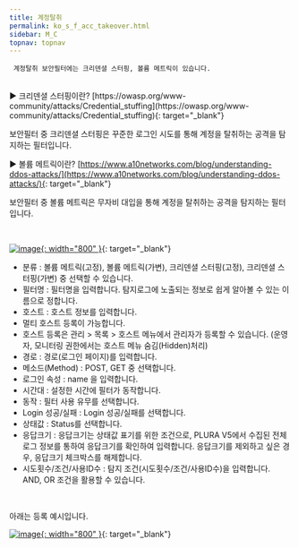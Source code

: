 ```yaml
---
title: 계정탈취
permalink: ko_s_f_acc_takeover.html
sidebar: M_C
topnav: topnav
---
```


     계정탈취 보안필터에는 크리덴셜 스터핑, 볼륨 메트릭이 있습니다.

<br />
▶ 크리덴셜 스터핑이란?
[https://owasp.org/www-community/attacks/Credential_stuffing](https://owasp.org/www-community/attacks/Credential_stuffing){: target="_blank"}

보안필터 중 크리덴셜 스터핑은 꾸준한 로그인 시도를 통해 계정을 탈취하는 공격을 탐지하는 필터입니다.

▶ 볼륨 메트릭이란?
[https://www.a10networks.com/blog/understanding-ddos-attacks/](https://www.a10networks.com/blog/understanding-ddos-attacks/){: target="_blank"}

보안필터 중 볼륨 메트릭은 무자비 대입을 통해 계정을 탈취하는 공격을 탐지하는 필터입니다.

<br />

[![image](/docs/images/Manual/common/filter2/security/takeover/1.png){: width="800" }](/docs/images/Manual/common/filter2/security/takeover/1.png){: target="_blank"}

- 분류 : 볼륨 메트릭(고정), 볼륨 메트릭(가변), 크리덴셜 스터핑(고정), 크리덴셜 스터핑(가변) 중 선택할 수 있습니다.
- 필터명 : 필터명을 입력합니다. 탐지로그에 노출되는 정보로 쉽게 알아볼 수 있는 이름으로 정합니다.
- 호스트 : 호스트 정보를 입력합니다.
- 멀티 호스트 등록이 가능합니다.
- 호스트 등록은 관리 > 목록 > 호스트 메뉴에서 관리자가 등록할 수 있습니다.
(운영자, 모니터링 권한에서는 호스트 메뉴 숨김(Hidden)처리)
- 경로 : 경로(로그인 페이지)를 입력합니다.
- 메소드(Method) : POST, GET 중 선택합니다.
- 로그인 속성 : name 을 입력합니다.
- 시간대 : 설정한 시간에 필터가 동작합니다.
- 동작 : 필터 사용 유무를 선택합니다.
- Login 성공/실패 : Login 성공/실패를 선택합니다.
- 상태값 : Status를 선택합니다.
- 응답크기 : 응답크기는 상태값 표기를 위한 조건으로, PLURA V5에서 수집된 전체로그 정보를 통하여 응답크기를 확인하여 입력합니다.
응답크기를 제외하고 싶은 경우, 응답크기 체크박스를 해제합니다.
- 시도횟수/조건/사용ID수 : 탐지 조건(시도횟수/조건/사용ID수)을 입력합니다.
AND, OR 조건을 활용할 수 있습니다.

<br />

아래는 등록 예시입니다.   

[![image](/docs/images/Manual/common/filter2/security/takeover/2.png){: width="800" }](/docs/images/Manual/common/filter2/security/takeover/2.png){: target="_blank"}